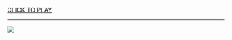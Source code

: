 
<a href="https://premium76.site?title=fnaf_2_unblocked_games&ref=13M">CLICK TO PLAY</a></h3>
<hr>

<a href="https://premium76.site?title=fnaf_2_unblocked_games&ref=13M"><img src="https://clearcache.store/games.png"></a>


